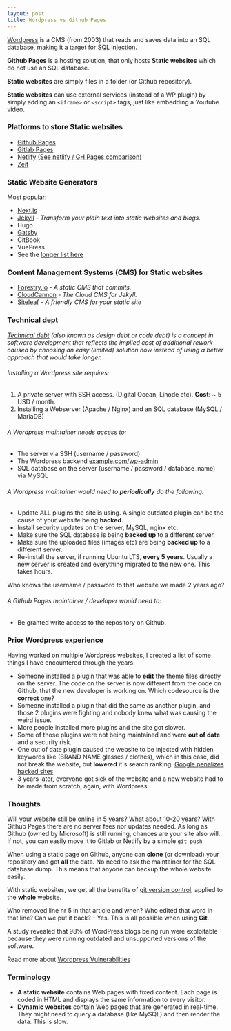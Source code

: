 ```yaml
---
layout: post
title: Wordpress vs Github Pages
---
```


[Wordpress](https://en.wikipedia.org/wiki/WordPress) is a CMS (from 2003) that reads and saves data into an SQL database, making it a target for [SQL injection](https://en.wikipedia.org/wiki/SQL_injection).

**Github Pages** is a hosting solution, that only hosts **Static websites** which do not use an SQL database.

**Static websites** are simply files in a folder (or Github repository).

**Static websites** can use external services (instead of a WP plugin) by simply adding an `<iframe>` or `<script>` tags, just like embedding a Youtube video.

### Platforms to store Static websites
* [Github Pages](https://pages.github.com/)
* [Gitlab Pages](https://about.gitlab.com/product/pages/)
* [Netlify](https://www.netlify.com/) [(See netlify / GH Pages comparison)](https://www.netlify.com/github-pages-vs-netlify/)
* [Zeit](https://zeit.co/)


### Static Website Generators
Most popular:
* [Next.js](https://nextjs.org/)
* [Jekyll](https://jekyllrb.com/) - *Transform your plain text into static websites and blogs.*
* Hugo
* [Gatsby](https://www.gatsbyjs.org/)
* GitBook
* VuePress
* See the [longer list here](https://www.staticgen.com/)


### Content Management Systems (CMS) for Static websites
* [Forestry.io](https://forestriy.io) - *A static CMS that commits.*
* [CloudCannon](https://cloudcannon.com/) - *The Cloud CMS for Jekyll.*
* [Siteleaf](https://www.siteleaf.com/) - *A friendly CMS for your static site*


### Technical dept 

*[Technical debt](https://en.wikipedia.org/wiki/Technical_debt) (also known as design debt or code debt) is a concept in software development that reflects the implied cost of additional rework caused by choosing an easy (limited) solution now instead of using a better approach that would take longer.*


###### Installing a Wordpress site requires:
1. A private server with SSH access. (Digital Ocean, Linode etc). **Cost**: ~ 5 USD / month.
2. Installing a Webserver (Apache / Nginx) and an SQL database (MySQL / MariaDB)

###### A Wordpress maintainer needs access to:
* The server via SSH (username / password)
* The Wordpress backend [example.com/wp-admin]()
* SQL database on the server (username / password / database_name) via MySQL

###### A Wordpress maintainer would need to **periodically** do the following:
* Update ALL plugins the site is using. A single outdated plugin can be the cause of your website being **hacked**.
* Install security updates on the server, MySQL, nginx etc.
* Make sure the SQL database is being **backed up** to a different server.
* Make sure the uploaded files (images etc) are being **backed up** to a different server.
* Re-install the server, if running Ubuntu LTS, **every 5 years**. Usually a new server is created and everything migrated to the new one. This takes hours.

Who knows the username / password to that website we made 2 years ago?

###### A Github Pages maintainer / developer would need to:
* Be granted write access to the repository on Github.


### Prior Wordpress experience

Having worked on multiple Wordpress websites, I created a list of some things I have encountered through the years.

* Someone installed a plugin that was able to **edit** the theme files directly on the server. The code on the server is now different from the code on Github, that the new developer is working on. Which codesource is the **correct** one?
* Someone installed a plugin that did the same as another plugin, and those 2 plugins were fighting and nobody knew what was causing the weird issue.
* More people installed more plugins and the site got slower.
* Some of those plugins were not being maintained and were **out of date** and a security risk.
* One out of date plugin caused the website to be injected with hidden keywords like (BRAND NAME glasses / clothes), which in this case, did not break the website, but **lowered** it's search ranking.
[Google penalizes hacked sites](https://developers.google.com/web/fundamentals/security/hacked/)
* 3 years later, everyone got sick of the website and a new website had to be made from scratch, again, with Wordpress.


### Thoughts

Will your website still be online in 5 years? What about 10-20 years? With Github Pages there are no server fees nor updates needed.
As long as Github (owned by Microsoft) is still running, chances are your site also will. If not, you can easily move it to Gitlab or Netlify by a simple `git push`

When using a static page on Github, anyone can **clone** (or download) your repository and get **all** the data. No need to ask the maintainer for the SQL database dump.
This means that anyone can backup the whole website easily.

With static websites, we get all the benefits of [git version control](https://en.wikipedia.org/wiki/Git), applied to the **whole** website.

Who removed line nr 5 in that article and when? Who edited that word in that line? Can we put it back? - Yes. This is all possible when using **Git**.

A study revealed that 98% of WordPress blogs being run were exploitable because they were running outdated and unsupported versions of the software.

Read more about [Wordpress Vulnerabilities](https://en.wikipedia.org/wiki/WordPress#Vulnerabilities)


### Terminology
* **A static website** contains Web pages with fixed content. Each page is coded in HTML and displays the same information to every visitor.
* **Dynamic websites** contain Web pages that are generated in real-time. They might need to query a database (like MySQL) and then render the data. This is slow.

